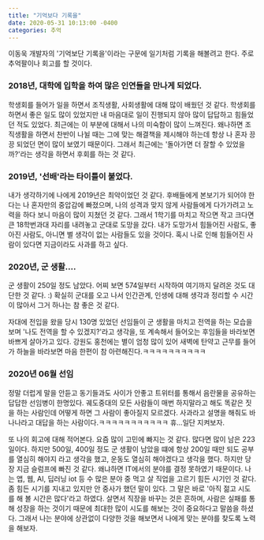 ```yaml
---
title: "기억보다 기록을"
date: 2020-05-31 10:13:00 -0400
categories: 추억
---
```

이동욱 개발자의 '기억보단 기록을'이라는 구문에 일기처럼 기록을 해볼려고 한다.
주로 추억팔이나 회고를 할 것이다.


### 2018년, 대학에 입학을 하여 많은 인연들을 만나게 되었다.
학생회를 들어가 일을 하면서 조직생활, 사회생활에 대해 많이 배웠던 것 같다.
학생회를 하면서 좋은 일도 많이 있었지만 내 마음대로 일이 진행되지 않아 많이 답답하고 힘들었던 적도 있었다. 최근에는 이 부분에 대해서
나의 미숙함이 많이 느껴진다. 왜나하면 조직생활을 하면서 찬반이 나뉠 때는 그에 맞는 해결책을 제시해야 하는데 항상 나 혼자 끙끙 되었던 면이 많이 보였기 때문이다.
그래서 최근에는 '돌아가면 더 잘할 수 있었을까?'라는 생각을 하면서 후회를 하는 것 같다.

 
### 2019년, '선배'라는 타이틀이 붙었다.
내가 생각하기에 나에게 2019년은 최악이었던 것 같다.
후배들에게 본보기가 되어야 한다는 나 혼자만의 중압감에 빠졌으며, 나의 성격과 맞지 않게 사람들에게 다가가려고 노력을 하다 보니 마음이 많이 지쳤던 것 같다.
그래서 1학기를 마치고 작으면 작고 크다면 큰 18학번과대 자리를 내려놓고 군대로 도망을 갔다.
내가 도망가서 힘들어진 사람도, 좋아진 사람도, 아니면 별 생각이 없는 사람들도 있을 것이다. 혹시 나로 인해 힘들어진 사람이 있다면 지금이라도 사과를 하고 싶다.

### 2020년, 군 생활....
군 생활이 250일 정도 남았다. 어찌 보면 574일부터 시작하여 여기까지 달려온 것도 대단한 것 같다. :)
확실히 군대를 오고 나서 인간관계, 인생에 대해 생각과 정리할 수 시간이 많아서 그거 하나는 참 좋은 것 같다.

자대에 전입을 왔을 당시 130명 있었던 선임들이 군 생활을 마치고 전역을 하는 모습을 보며 '나도 전역을 할 수 있겠지?'라고 생각을,
또 계속해서 들어오는 후임들을 바라보면 바쁘게 살아가고 있다.
강원도 홍천에는 별이 엄청 많이 있어 새벽에 탄약고 근무를 들어가 하늘을 바라보면 마음 한편이 참 아련해진다.ㅋㅋㅋㅋㅋㅋㅋㅋㅋㅋ

### 2020년 06월 선임

정말 더럽게 말을 안듣고 동기들과도 사이가 안좋고 트위터를 통해서 음란물을 공유하는 답답한 선임병이 한명있다.
궤도중대의 모든 사람들이 매번 하지말라고 해도 똑같은 짓을 하는 사람인데 어떻게 하면 그 사람이 좋아질지 모르겠다.
사과라고 설명을 해줘도 바나나라고 대답을 하는 사람이다.ㅋㅋㅋㅋㅋㅋㅋㅋㅋㅋㅋ
휴...일단 지켜보자.

또 나의 회고에 대해 적어본다.
요즘 많이 고민에 빠지는 것 같다. 많다면 많이 남은 223일이다. 하지만 500일, 400일 정도 군 생활이 남았을 떄에 항상 200일 때만 되도 공부를 열심히 해야지 라고 생각을 했고, 운동도 열심히 해야겠다고 생각을 했다.
하지만 당장 지금 슬럼프에 빠진 것 같다. 왜냐하면 IT에서의 분야를 결정 못하였기 때문이다.
나는 앱, 웹, AI, 딥러닝 iot 등 수 많은 분야 중 먹고 살 직업을 고르기 힘든 시기인 것 같다. 
좀 힘든 시기를 지내고 있지만 안 중사가 했던 말이 있다.
그 말은 바로 '아직 젊고 시도를 해 볼 시간은 많다'라고 하였다.
살면서 직장을 바꾸는 것은 흔하며, 사람은 실패를 통해 성장을 하는 것이기 때문에 최대한 많이 시도를 해보는 것이 중요하다고 말씀을 하셨다.
그래서 나는 분야에 상관없이 다양한 것을 해보면서 나에게 맞는 분야를 찾도록 노력을 해보자.

